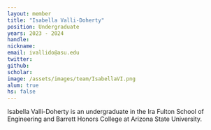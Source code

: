 ```yaml
---
layout: member
title: "Isabella Valli-Doherty"
position: Undergraduate
years: 2023 - 2024
handle: 
nickname: 
email: ivallido@asu.edu 
twitter: 
github: 
scholar: 
image: /assets/images/team/IsabellaVI.png
alum: true
hs: false
---
```

Isabella Valli-Doherty is an undergraduate in the Ira Fulton School of Engineering and Barrett Honors College at Arizona State University. 